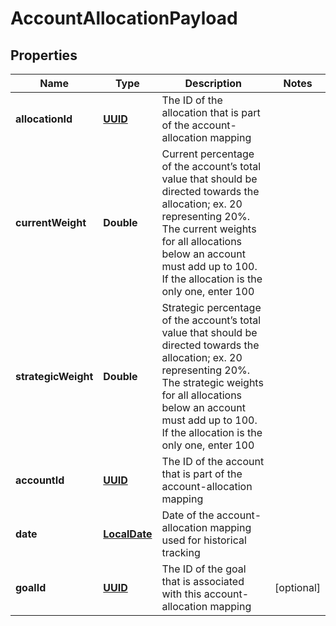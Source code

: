 
# AccountAllocationPayload

## Properties
Name | Type | Description | Notes
------------ | ------------- | ------------- | -------------
**allocationId** | [**UUID**](UUID.md) | The ID of the allocation that is part of the account-allocation mapping | 
**currentWeight** | **Double** | Current percentage of the account’s total value that should be directed towards the allocation; ex. 20 representing 20%. The current weights for all allocations below an account must add up to 100. If the allocation is the only one, enter 100 | 
**strategicWeight** | **Double** | Strategic percentage of the account’s total value that should be directed towards the allocation; ex. 20 representing 20%. The strategic weights for all allocations below an account must add up to 100. If the allocation is the only one, enter 100 | 
**accountId** | [**UUID**](UUID.md) | The ID of the account that is part of the account-allocation mapping | 
**date** | [**LocalDate**](LocalDate.md) | Date of the account-allocation mapping used for historical tracking | 
**goalId** | [**UUID**](UUID.md) | The ID of the goal that is associated with this account-allocation mapping |  [optional]



